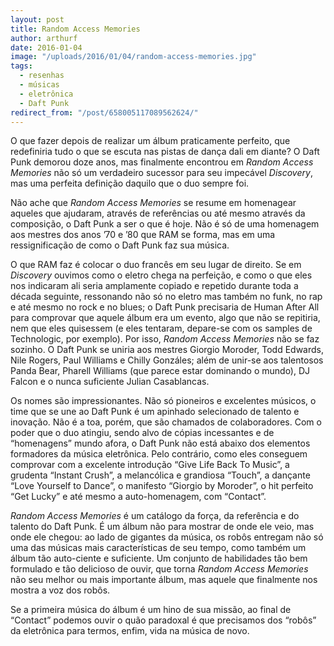 ```yaml
---
layout: post
title: Random Access Memories
author: arthurf
date: 2016-01-04
image: "/uploads/2016/01/04/random-access-memories.jpg"
tags:
  - resenhas
  - músicas
  - eletrônica
  - Daft Punk
redirect_from: "/post/658005117089562624/"
---
```

O que fazer depois de realizar um álbum praticamente perfeito, que redefiniria tudo o que se escuta nas pistas de dança dali em diante? O Daft Punk demorou doze anos, mas finalmente encontrou em *Random Access Memories* não só um verdadeiro sucessor para seu impecável *Discovery*, mas uma perfeita definição daquilo que o duo sempre foi.

Não ache que *Random Access Memories* se resume em homenagear aqueles que ajudaram, através de referências ou até mesmo através da composição, o Daft Punk a ser o que é hoje. Não é só de uma homenagem aos mestres dos anos ’70 e ’80 que RAM se forma, mas em uma ressignificação de como o Daft Punk faz sua música.

O que RAM faz é colocar o duo francês em seu lugar de direito. Se em *Discovery* ouvimos como o eletro chega na perfeição, e como o que eles nos indicaram ali seria amplamente copiado e repetido durante toda a década seguinte, ressonando não só no eletro mas também no funk, no rap e até mesmo no rock e no blues; o Daft Punk precisaria de Human After All para comprovar que aquele álbum era um evento, algo que não se repitiria, nem que eles quisessem (e eles tentaram, depare-se com os samples de Technologic, por exemplo). Por isso, *Random Access Memories* não se faz sozinho. O Daft Punk se uniria aos mestres Giorgio Moroder, Todd Edwards, Nile Rogers, Paul Williams e Chilly Gonzáles; além de unir-se aos talentosos Panda Bear, Pharell Williams (que parece estar dominando o mundo), DJ Falcon e o nunca suficiente Julian Casablancas.

Os nomes são impressionantes. Não só pioneiros e excelentes músicos, o time que se une ao Daft Punk é um apinhado selecionado de talento e inovação. Não é a toa, porém, que são chamados de colaboradores. Com o poder que o duo atingiu, sendo alvo de cópias incessantes e de “homenagens” mundo afora, o Daft Punk não está abaixo dos elementos formadores da música eletrônica. Pelo contrário, como eles conseguem comprovar com a excelente introdução “Give Life Back To Music”, a grudenta “Instant Crush”, a melancólica e grandiosa “Touch”, a dançante “Love Yourself to Dance”, o manifesto “Giorgio by Moroder”, o hit perfeito “Get Lucky” e até mesmo a auto-homenagem, com “Contact”.

*Random Access Memories* é um catálogo da força, da referência e do talento do Daft Punk. É um álbum não para mostrar de onde ele veio, mas onde ele chegou: ao lado de gigantes da música, os robôs entregam não só uma das músicas mais características de seu tempo, como também um álbum tão auto-ciente e suficiente. Um conjunto de habilidades tão bem formulado e tão delicioso de ouvir, que torna *Random Access Memories* não seu melhor ou mais importante álbum, mas aquele que finalmente nos mostra a voz dos robôs.

Se a primeira música do álbum é um hino de sua missão, ao final de “Contact” podemos ouvir o quão paradoxal é que precisamos dos “robôs” da eletrônica para termos, enfim, vida na música de novo.
